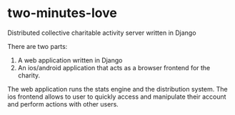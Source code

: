 two-minutes-love
================

Distributed collective charitable activity server written in Django

There are two parts:
1. A web application written in Django
2. An ios/android application that acts as a browser frontend for the charity.

The web application runs the stats engine and the distribution system. The ios frontend allows to user to quickly access and manipulate their account and perform actions with other users.
